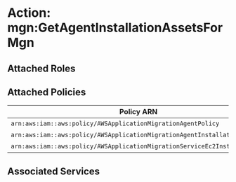 # Action: mgn:GetAgentInstallationAssetsForMgn

## Attached Roles

## Attached Policies

| Policy ARN | Policy Name |
|------------|-------------|
| `arn:aws:iam::aws:policy/AWSApplicationMigrationAgentPolicy` | [AWSApplicationMigrationAgentPolicy](../policies.md#awsapplicationmigrationagentpolicy) |
| `arn:aws:iam::aws:policy/AWSApplicationMigrationAgentInstallationPolicy` | [AWSApplicationMigrationAgentInstallationPolicy](../policies.md#awsapplicationmigrationagentinstallationpolicy) |
| `arn:aws:iam::aws:policy/AWSApplicationMigrationServiceEc2InstancePolicy` | [AWSApplicationMigrationServiceEc2InstancePolicy](../policies.md#awsapplicationmigrationserviceec2instancepolicy) |

## Associated Services

